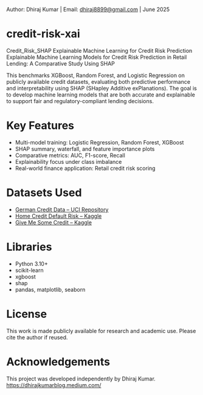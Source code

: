 Author: Dhiraj Kumar | Email: dhiraj8899@gmail.com | June 2025

# credit-risk-xai
Credit_Risk_SHAP
Explainable Machine Learning for Credit Risk Prediction
Explainable Machine Learning Models for Credit Risk Prediction in Retail Lending: A Comparative Study Using SHAP 

This benchmarks XGBoost, Random Forest, and Logistic Regression on publicly available credit datasets, evaluating both predictive performance and interpretability using SHAP (SHapley Additive exPlanations).
The goal is to develop machine learning models that are both accurate and explainable to support fair and regulatory-compliant lending decisions.

# Key Features

- Multi-model training: Logistic Regression, Random Forest, XGBoost
- SHAP summary, waterfall, and feature importance plots
- Comparative metrics: AUC, F1-score, Recall
- Explainability focus under class imbalance
- Real-world finance application: Retail credit risk scoring

# Datasets Used

- [German Credit Data – UCI Repository](https://archive.ics.uci.edu/ml/datasets/statlog+(german+credit+data))
- [Home Credit Default Risk – Kaggle](https://www.kaggle.com/competitions/home-credit-default-risk)
- [Give Me Some Credit – Kaggle](https://www.kaggle.com/c/GiveMeSomeCredit)

# Libraries

- Python 3.10+
- scikit-learn
- xgboost
- shap
- pandas, matplotlib, seaborn

# License

This work is made publicly available for research and academic use. Please cite the author if reused.

# Acknowledgements

This project was developed independently by Dhiraj Kumar.
https://dhirajkumarblog.medium.com/
